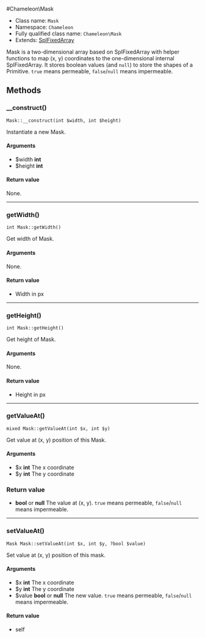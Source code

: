 #Chameleon\Mask
* Class name: `Mask`
* Namespace: `Chameleon`
* Fully qualified class name: `Chameleon\Mask`
* Extends: [SplFixedArray](http://php.net/manual/en/class.splfixedarray.php)

Mask is a two-dimensional array based on SplFixedArray with helper functions
to map (x, y) coordinates to the one-dimensional internal SplFixedArray.
It stores boolean values (and `null`) to store the shapes of a Primitive.
`true` means permeable, `false`/`null` means impermeable.

## Methods
### __construct()
    Mask::__construct(int $width, int $height)

Instantiate a new Mask.

#### Arguments
* $width **int**
* $height **int**

#### Return value
None.

---

### getWidth()
    int Mask::getWidth()

Get width of Mask.

#### Arguments
None.

#### Return value
* Width in px

---

### getHeight()
    int Mask::getHeight()

Get height of Mask.

#### Arguments
None.

#### Return value
* Height in px

---

### getValueAt()
    mixed Mask::getValueAt(int $x, int $y)

Get value at (x, y) position of this Mask.

#### Arguments
* $x **int** The x coordinate
* $y **int** The y coordinate

### Return value
* **bool** or **null** The value at (x, y). `true` means permeable, `false`/`null` means impermeable.

---

### setValueAt()
    Mask Mask::setValueAt(int $x, int $y, ?bool $value)

Set value at (x, y) position of this mask.

#### Arguments
* $x **int** The x coordinate
* $y **int** The y coordinate
* $value **bool** or **null** The new value. `true` means permeable, `false`/`null` means impermeable.

#### Return value
* self
